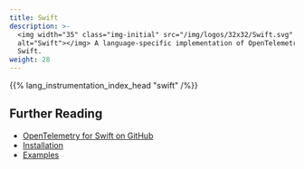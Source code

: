```yaml
---
title: Swift
description: >-
  <img width="35" class="img-initial" src="/img/logos/32x32/Swift.svg"
  alt="Swift"></img> A language-specific implementation of OpenTelemetry in
  Swift.
weight: 28
---
```


{{% lang_instrumentation_index_head "swift" /%}}

## Further Reading

- [OpenTelemetry for Swift on GitHub](https://github.com/open-telemetry/opentelemetry-swift)
- [Installation](https://github.com/open-telemetry/opentelemetry-swift#installation)
- [Examples](https://github.com/open-telemetry/opentelemetry-swift/tree/main/Examples)
